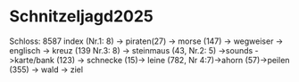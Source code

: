 # Schnitzeljagd2025
Schloss: 8587
index  (Nr.1: 8) -> piraten(27) -> morse (147) -> wegweiser -> englisch -> kreuz  (139   Nr.3: 8) -> steinmaus  (43, Nr.2: 5) ->sounds ->karte/bank (123) -> schnecke (15)-> leine (782, Nr 4:7)->ahorn (57)->peilen (355) -> wald  -> ziel
